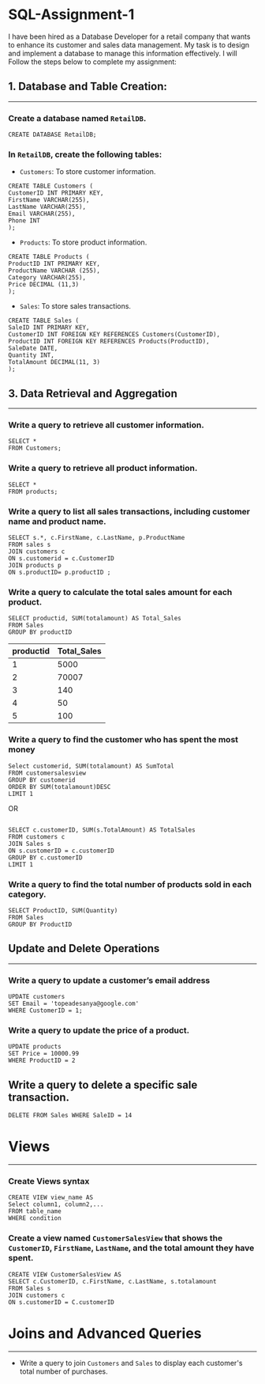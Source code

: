 # SQL-Assignment-1
I have been hired as a Database Developer for a retail company that wants to enhance its customer and sales data management. My task is to design and implement a database to manage this information effectively. I will Follow the steps below to complete my assignment:


## 1. Database and Table Creation:
---

### Create a database named `RetailDB`.
```
CREATE DATABASE RetailDB;
```

### In `RetailDB`, create the following tables:
 - `Customers`: To store customer information.

```
CREATE TABLE Customers (
CustomerID INT PRIMARY KEY,
FirstName VARCHAR(255),
LastName VARCHAR(255),
Email VARCHAR(255),
Phone INT
);
```
- `Products`: To store product information.

```
CREATE TABLE Products (
ProductID INT PRIMARY KEY,
ProductName VARCHAR (255),
Category VARCHAR(255),
Price DECIMAL (11,3)
);
```

 - `Sales`: To store sales transactions.
```
CREATE TABLE Sales (
SaleID INT PRIMARY KEY,
CustomerID INT FOREIGN KEY REFERENCES Customers(CustomerID),
ProductID INT FOREIGN KEY REFERENCES Products(ProductID),
SaleDate DATE,
Quantity INT,
TotalAmount DECIMAL(11, 3)
);
```
## 3.   Data Retrieval and Aggregation
---
   
### Write a query to retrieve all customer information.

```
SELECT *
FROM Customers;
```

### Write a query to retrieve all product information.
```
SELECT *
FROM products;
```

### Write a query to list all sales transactions, including customer name and product name.

```
SELECT s.*, c.FirstName, c.LastName, p.ProductName
FROM sales s
JOIN customers c
ON s.customerid = c.CustomerID
JOIN products p
ON s.productID= p.productID ;
```

### Write a query to calculate the total sales amount for each product.

```
SELECT productid, SUM(totalamount) AS Total_Sales
FROM Sales
GROUP BY productID
```
 |productid| Total_Sales|
 |:--------|:-----------|
 |1       |        5000|
 |2       |       70007|
 |3       |        140|
 |4       |         50|
 |5       |        100|


### Write a query to find the customer who has spent the most money
```
Select customerid, SUM(totalamount) AS SumTotal
FROM customersalesview
GROUP BY customerid
ORDER BY SUM(totalamount)DESC
LIMIT 1

```
OR
```

SELECT c.customerID, SUM(s.TotalAmount) AS TotalSales
FROM customers c
JOIN Sales s
ON s.customerID = c.customerID
GROUP BY c.customerID
LIMIT 1
```

### Write a query to find the total number of products sold in each category.

```
SELECT ProductID, SUM(Quantity)
FROM Sales
GROUP BY ProductID
```

## Update and Delete Operations
---

### Write a query to update a customer’s email address

```
UPDATE customers
SET Email = 'topeadesanya@google.com'
WHERE CustomerID = 1; 
```

### Write a query to update the price of a product.

```
UPDATE products
SET Price = 10000.99
WHERE ProductID = 2
```

## Write a query to delete a specific sale transaction.
```
DELETE FROM Sales WHERE SaleID = 14
```

# Views
---
### Create Views syntax
```
CREATE VIEW view_name AS
Select column1, column2,...
FROM table_name
WHERE condition
```
### Create a view named `CustomerSalesView` that shows the `CustomerID`, `FirstName`, `LastName`, and the total amount they have spent.
```
CREATE VIEW CustomerSalesView AS
SELECT c.CustomerID, c.FirstName, c.LastName, s.totalamount
FROM Sales s
JOIN customers c
ON s.customerID = C.customerID

```


# Joins and Advanced Queries
---
   - Write a query to join `Customers` and `Sales` to display each customer's total number of purchases.

